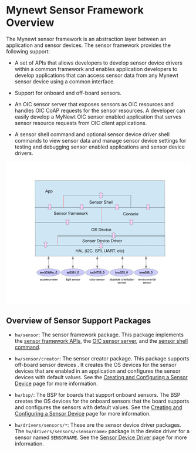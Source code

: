 # Mynewt Sensor Framework Overview

The Mynewt sensor framework is an abstraction layer between an application and sensor devices. The sensor framework provides the following support: 

* A set of APIs that allows developers to develop sensor device drivers within a common framework and enables application developers to develop applications that can access sensor data from any Mynewt sensor device using a common interface. 
* Support for onboard and off-board sensors.

* An OIC sensor server that exposes sensors as OIC resources and handles OIC CoAP requests for the sensor resources. A developer can easily develop a MyNewt OIC sensor enabled application that serves sensor resource requests from OIC client applications.

* A sensor shell command and optional sensor device driver shell commands to view sensor data and manage sensor device settings for testing and debugging sensor enabled applications and sensor device drivers.

![Alt Layout - Sensor Framework](/os/modules/sensor_framework/sensor_framework.png)
<br>
## Overview of Sensor Support Packages

* `hw/sensor`: The sensor framework package. This package implements the [sensor framework APIs](/os/modules/sensor_framework/sensor_api.md), the [OIC sensor server](/os/modules/sensor_framework/sensor_oic.md), and the [sensor shell command](/os/modules/sensor_framework/sensor_shell.md). 

* `hw/sensor/creator`: The sensor creator package. This package supports off-board sensor devices . It creates the OS devices for the sensor devices that are enabled in an application and configures the sensor devices with default values. See the [Creating and Configuring a Sensor Device](/os/modules/sensor_framework/sensor_create.md) page for more information.

* `hw/bsp/`: The BSP for boards that support onboard sensors. The BSP creates the OS devices for the onboard sensors that the board supports and configures the sensors with default values.  See the [Creating and Configuring a Sensor Device](/os/modules/sensor_framework/sensor_create.md) page for more information.

* `hw/drivers/sensors/*`: These are the sensor device driver packages. The `hw/drivers/sensors/<sensorname>` package is the device driver for a sensor named `SENSORNAME`. See the [Sensor Device Driver](/os/modules/sensor_framework/sensor_driver.md) page for more information.
